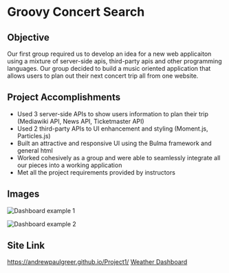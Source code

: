 # Groovy Concert Search

## Objective
Our first group required us to develop an idea for a new web applicaiton using a mixture of server-side apis, third-party apis and other programming languages. Our group decided to build a music oriented application that allows users to plan out their next concert trip all from one website. 

## Project Accomplishments
* Used 3 server-side APIs to show users information to plan their trip (Mediawiki API, News API, Ticketmaster API)
* Used 2 third-party APIs to UI enhancement and styling (Moment.js, Particles.js)
* Built an attractive and responsive UI using the Bulma framework and general html
* Worked cohesively as a group and were able to seamlessly integrate all our pieces into a working application
* Met all the project requirements provided by instructors

## Images
![Dashboard example 1](https://drive.google.com/file/d/1_OfF_MoUOMZgXqtn_P_TxpZPJe1a2pM9/view?usp=sharing)

![Dashboard example 2](https://drive.google.com/file/d/1gd-jQlaXoaLzgiVfp6akTlqunqERy9qG/view?usp=sharing)

## Site Link
https://andrewpaulgreer.github.io/Project1/
[Weather Dashboard](https://andrewpaulgreer.github.io/Project1/)
